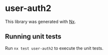 # user-auth2

This library was generated with [Nx](https://nx.dev).

## Running unit tests

Run `nx test user-auth2` to execute the unit tests.

